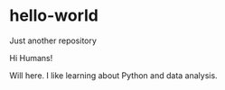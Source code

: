 # hello-world
Just another repository

Hi Humans!

Will here. I like learning about Python and data analysis. 
